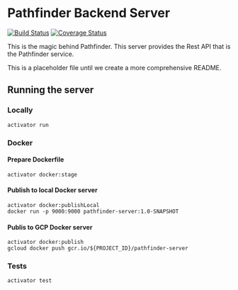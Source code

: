 # Pathfinder Backend Server
[![Build Status](https://travis-ci.org/CSSE497/pathfinder-server.svg?branch=dev)](https://travis-ci.org/CSSE497/pathfinder-server)
[![Coverage Status](https://coveralls.io/repos/CSSE497/pathfinder-server/badge.svg?branch=dev&service=github)](https://coveralls.io/github/CSSE497/pathfinder-server?branch=dev)

This is the magic behind Pathfinder. This server provides the Rest API that is the Pathfinder service.

This is a placeholder file until we create a more comprehensive README.

## Running the server

### Locally

```
activator run
```

### Docker

#### Prepare Dockerfile

```
activator docker:stage
```

#### Publish to local Docker server

```
activator docker:publishLocal
docker run -p 9000:9000 pathfinder-server:1.0-SNAPSHOT
```

#### Publis to GCP Docker server

```
activator docker:publish
gcloud docker push gcr.io/${PROJECT_ID}/pathfinder-server
```

### Tests

```
activator test
```
